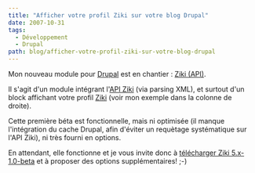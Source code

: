 ```yaml
---
title: "Afficher votre profil Ziki sur votre blog Drupal"
date: 2007-10-31
tags:
  - Développement
  - Drupal
path: blog/afficher-votre-profil-ziki-sur-votre-blog-drupal
---
```

Mon nouveau module pour [Drupal](/tags/drupal) est en chantier : [Ziki (API)](http://drupal.org/project/ziki).

Il s'agit d'un module intégrant l'[API Ziki](http://sites.google.com/a/ziki.com/docs/Home/API) (via parsing XML), et surtout d'un block affichant votre profil [Ziki](http://www.ziki.com/) (voir mon exemple dans la colonne de droite).

Cette première béta est fonctionnelle, mais ni optimisée (il manque l'intégration du cache Drupal, afin d'éviter un requètage systématique sur l'API Ziki), ni très fourni en options.

En attendant, elle fonctionne et je vous invite donc à [télécharger Ziki 5.x-1.0-beta](http://drupal.org/project/ziki) et à proposer des options supplémentaires! ;-)
